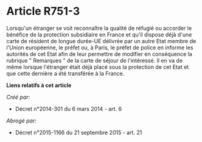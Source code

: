 # Article R751-3

Lorsqu'un étranger se voit reconnaître la qualité de réfugié ou accorder le bénéfice de la protection subsidiaire en France
et qu'il dispose déjà d'une carte de résident de longue durée-UE délivrée par un autre Etat membre de l'Union européenne, le
préfet ou, à Paris, le préfet de police en informe les autorités de cet Etat afin de leur permettre de modifier en
conséquence la rubrique " Remarques  "   de la carte de séjour de l'intéressé. Il en va de même lorsque l'étranger était déjà
placé sous la protection de cet Etat et que cette dernière a été transférée à la France.

**Liens relatifs à cet article**

_Créé par_:

  - Décret n°2014-301 du 6 mars 2014 - art. 6

_Abrogé par_:

  - Décret n°2015-1166 du 21 septembre 2015 - art. 21
